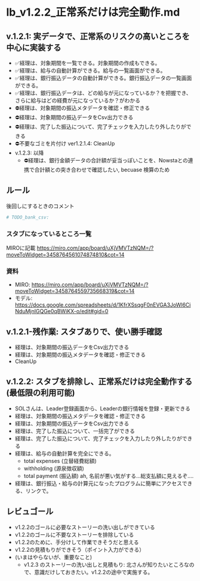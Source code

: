 # lb_v1.2.2_正常系だけは完全動作.md
## v.1.2.1: 実データで、正常系のリスクの高いところを中心に実装する
- ✅経理は、対象期間を一覧できる。対象期間の作成もできる。
- ✅経理は、給与の自動計算ができる。給与の一覧画面ができる。
- ✅経理は、銀行振込データの自動計算ができる。銀行振込データの一覧画面ができる。
- ✅経理は、銀行振込データは、どの給与が元になっているか？を把握でき、さらに給与はどの経費が元になっているか？がわかる
- ⛔️経理は、対象期間の振込メタデータを確認・修正できる
- ⛔️経理は、対象期間の振込データをCsv出力できる
- ⛔️経理は、完了した振込について、完了チェックを入力したり外したりができる
- ⛔️不要なゴミを片付け ver1.2.1.4: CleanUp
- v.1.2.3: 以降
  - ⛔️経理は、銀行金額データの合計額が妥当っぽいことを、Nowstaとの連携で合計額との突き合わせで確認したい, becuase 検算のため

## ルール
後回しにするときのコメント
```rb
# TODO_bank_csv:
```

### スタブになっているところ一覧
MIROに記載
https://miro.com/app/board/uXjVMVTzNQM=/?moveToWidget=3458764561074874810&cot=14

### 資料
- MIRO: https://miro.com/app/board/uXjVMVTzNQM=/?moveToWidget=3458764559735668319&cot=14
- モデル: https://docs.google.com/spreadsheets/d/1KfrXSsqgF0nEVGA3JoWl6CiNduMjnIGQGe0qBWiKX-o/edit#gid=0

## v.1.2.1-残作業: スタブありで、使い勝手確認
- 経理は、対象期間の振込データをCsv出力できる
- 経理は、対象期間の振込メタデータを確認・修正できる
- CleanUp

## v.1.2.2: スタブを排除し、正常系だけは完全動作する(最低限の利用可能)
- SOLさんは、Leader登録画面から、Leaderの銀行情報を登録・更新できる
- 経理は、対象期間の振込メタデータを確認・修正できる
- 経理は、対象期間の振込データをCsv出力できる
- 経理は、完了した振込について、一括完了ができる
- 経理は、完了した振込について、完了チェックを入力したり外したりができる
- 経理は、給与の自動計算を完全にできる。
  - total expenses (立替経費総額)
  - withholding (源泉徴収額)
  - total payment (振込額)  ah, 名前が悪い気がする...総支払額に見えるぞ....
- 経理は、銀行振込・給与の計算元になったプログラムに簡単にアクセスできる、リンクで。

## レビュゴール
- v1.2.2のゴールに必要なストーリーの洗い出しができている
- v1.2.2のゴールに不要なストーリーを排除している
- v1.2.2のために、手分けして作業できそうだと思える
- v1.2.2の見積もりができそう（ポイント入力ができる）
- (いまはやらないが、重要なこと)
  - v1.2.3 のストーリーの洗い出しと見積もり: 北さんが知りたいところなので、意識だけしておきたい。v1.2.2の途中で実施する。





